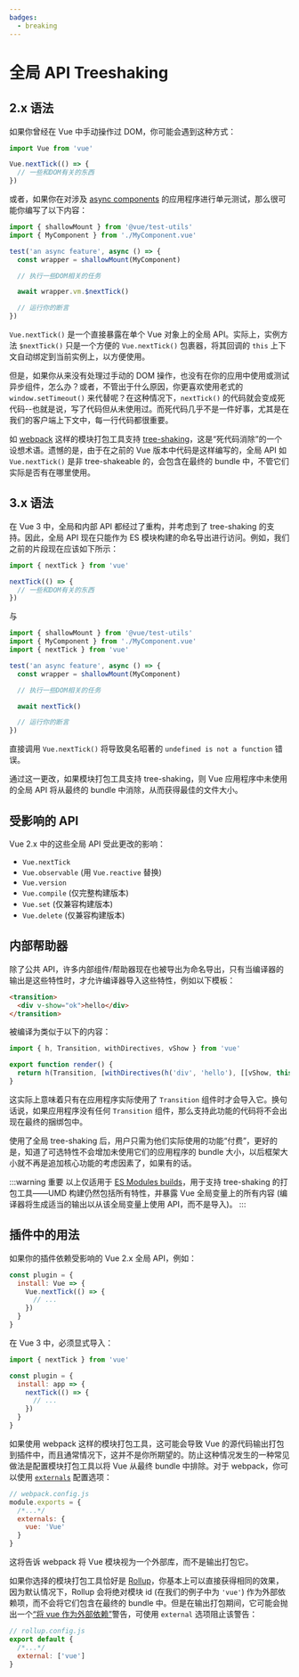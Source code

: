 ```yaml
---
badges:
  - breaking
---
```


# 全局 API Treeshaking <MigrationBadges :badges="$frontmatter.badges" />

## 2.x 语法

如果你曾经在 Vue 中手动操作过 DOM，你可能会遇到这种方式：

```js
import Vue from 'vue'

Vue.nextTick(() => {
  // 一些和DOM有关的东西
})
```

或者，如果你在对涉及 [async components](/guide/component-dynamic-async.html) 的应用程序进行单元测试，那么很可能你编写了以下内容：

```js
import { shallowMount } from '@vue/test-utils'
import { MyComponent } from './MyComponent.vue'

test('an async feature', async () => {
  const wrapper = shallowMount(MyComponent)

  // 执行一些DOM相关的任务

  await wrapper.vm.$nextTick()

  // 运行你的断言
})
```

`Vue.nextTick()` 是一个直接暴露在单个 Vue 对象上的全局 API。实际上，实例方法 `$nextTick()` 只是一个方便的 `Vue.nextTick()` 包裹器，将其回调的 `this` 上下文自动绑定到当前实例上，以方便使用。

但是，如果你从来没有处理过手动的 DOM 操作，也没有在你的应用中使用或测试异步组件，怎么办？或者，不管出于什么原因，你更喜欢使用老式的 `window.setTimeout()` 来代替呢？在这种情况下，`nextTick()` 的代码就会变成死代码--也就是说，写了代码但从未使用过。而死代码几乎不是一件好事，尤其是在我们的客户端上下文中，每一行代码都很重要。

如 [webpack](https://webpack.js.org/) 这样的模块打包工具支持 [tree-shaking](https://webpack.js.org/guides/tree-shaking/)，这是“死代码消除”的一个设想术语。遗憾的是，由于在之前的 Vue 版本中代码是这样编写的，全局 API 如 `Vue.nextTick()` 是非 tree-shakeable 的，会包含在最终的 bundle 中，不管它们实际是否有在哪里使用。

## 3.x 语法

在 Vue 3 中，全局和内部 API 都经过了重构，并考虑到了 tree-shaking 的支持。因此，全局 API 现在只能作为 ES 模块构建的命名导出进行访问。例如，我们之前的片段现在应该如下所示：

```js
import { nextTick } from 'vue'

nextTick(() => {
  // 一些和DOM有关的东西
})
```

与

```js
import { shallowMount } from '@vue/test-utils'
import { MyComponent } from './MyComponent.vue'
import { nextTick } from 'vue'

test('an async feature', async () => {
  const wrapper = shallowMount(MyComponent)

  // 执行一些DOM相关的任务

  await nextTick()

  // 运行你的断言
})
```

直接调用 `Vue.nextTick()` 将导致臭名昭著的 `undefined is not a function` 错误。

通过这一更改，如果模块打包工具支持 tree-shaking，则 Vue 应用程序中未使用的全局 API 将从最终的 bundle 中消除，从而获得最佳的文件大小。

## 受影响的 API

Vue 2.x 中的这些全局 API 受此更改的影响：

- `Vue.nextTick`
- `Vue.observable` (用 `Vue.reactive` 替换)
- `Vue.version`
- `Vue.compile` (仅完整构建版本)
- `Vue.set` (仅兼容构建版本)
- `Vue.delete` (仅兼容构建版本)

## 内部帮助器

除了公共 API，许多内部组件/帮助器现在也被导出为命名导出，只有当编译器的输出是这些特性时，才允许编译器导入这些特性，例如以下模板：

```html
<transition>
  <div v-show="ok">hello</div>
</transition>
```

被编译为类似于以下的内容：

```js
import { h, Transition, withDirectives, vShow } from 'vue'

export function render() {
  return h(Transition, [withDirectives(h('div', 'hello'), [[vShow, this.ok]])])
}
```

这实际上意味着只有在应用程序实际使用了 `Transition` 组件时才会导入它。换句话说，如果应用程序没有任何 `Transition` 组件，那么支持此功能的代码将不会出现在最终的捆绑包中。

使用了全局 tree-shaking 后，用户只需为他们实际使用的功能“付费”，更好的是，知道了可选特性不会增加未使用它们的应用程序的 bundle 大小，以后框架大小就不再是追加核心功能的考虑因素了，如果有的话。

:::warning 重要
以上仅适用于 [ES Modules builds](/guide/installation.html#对不同构建版本的解释)，用于支持 tree-shaking 的打包工具——UMD 构建仍然包括所有特性，并暴露 Vue 全局变量上的所有内容 (编译器将生成适当的输出以从该全局变量上使用 API，而不是导入)。
:::

## 插件中的用法

如果你的插件依赖受影响的 Vue 2.x 全局 API，例如：

```js
const plugin = {
  install: Vue => {
    Vue.nextTick(() => {
      // ...
    })
  }
}
```

在 Vue 3 中，必须显式导入：

```js
import { nextTick } from 'vue'

const plugin = {
  install: app => {
    nextTick(() => {
      // ...
    })
  }
}
```

如果使用 webpack 这样的模块打包工具，这可能会导致 Vue 的源代码输出打包到插件中，而且通常情况下，这并不是你所期望的。防止这种情况发生的一种常见做法是配置模块打包工具以将 Vue 从最终 bundle 中排除。对于 webpack，你可以使用 [`externals`](https://webpack.js.org/configuration/externals/) 配置选项：

```js
// webpack.config.js
module.exports = {
  /*...*/
  externals: {
    vue: 'Vue'
  }
}
```

这将告诉 webpack 将 Vue 模块视为一个外部库，而不是输出打包它。

如果你选择的模块打包工具恰好是 [Rollup](https://rollupjs.org/)，你基本上可以直接获得相同的效果，因为默认情况下，Rollup 会将绝对模块 id (在我们的例子中为 `'vue'`) 作为外部依赖项，而不会将它们包含在最终的 bundle 中。但是在输出打包期间，它可能会抛出一个[“将 vue 作为外部依赖”](https://rollupjs.org/guide/en/#warning-treating-module-as-external-dependency)警告，可使用 `external` 选项阻止该警告：

```js
// rollup.config.js
export default {
  /*...*/
  external: ['vue']
}
```
